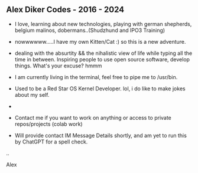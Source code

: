 ## Alex Diker Codes - 2016 - 2024 

- I love, learning about new technologies, playing with german shepherds, belgium malinos, dobermans..(Shudzhund and IPO3 Training)
- nowwwwww.....I have my own Kitten/Cat :) so this is a new adventure. 
- dealing with the absurtity && the nihalistic view of life while typing all the time in between. Inspiring people to use open source software, develop things. What's your excuse? hmmm 
-  I am currently living in the terminal, feel free to pipe me to /usr/bin.
- Used to be a Red Star OS Kernel Developer. lol, i do like to make jokes about my self.
- 
- Contact me if you want to work on anything or access to private repos/projects (colab work)

- Will provide contact IM Message Details shortly, and am yet to run this by ChatGPT for a spell check.

..

Alex
